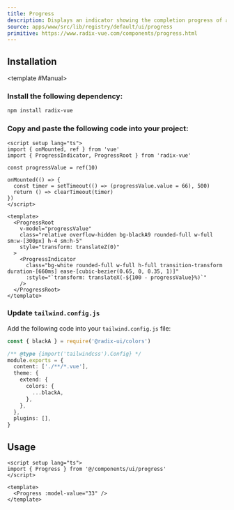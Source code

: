 ```yaml
---
title: Progress
description: Displays an indicator showing the completion progress of a task, typically displayed as a progress bar.
source: apps/www/src/lib/registry/default/ui/progress 
primitive: https://www.radix-vue.com/components/progress.html
---
```


<ComponentPreview name="ProgressDemo" /> 



## Installation

<TabPreview name="CLI">
<template #CLI>

```bash
npx shadcn-vue@latest add progress
```
</template>

<template #Manual>

<Steps>

### Install the following dependency:

```bash
npm install radix-vue
```

### Copy and paste the following code into your project:

```vue
<script setup lang="ts">
import { onMounted, ref } from 'vue'
import { ProgressIndicator, ProgressRoot } from 'radix-vue'

const progressValue = ref(10)

onMounted(() => {
  const timer = setTimeout(() => (progressValue.value = 66), 500)
  return () => clearTimeout(timer)
})
</script>

<template>
  <ProgressRoot
    v-model="progressValue"
    class="relative overflow-hidden bg-blackA9 rounded-full w-full sm:w-[300px] h-4 sm:h-5"
    style="transform: translateZ(0)"
  >
    <ProgressIndicator
      class="bg-white rounded-full w-full h-full transition-transform duration-[660ms] ease-[cubic-bezier(0.65, 0, 0.35, 1)]"
      :style="`transform: translateX(-${100 - progressValue}%)`"
    />
  </ProgressRoot>
</template>
```

### Update `tailwind.config.js`

Add the following code into your `tailwind.config.js` file:

```ts
const { blackA } = require('@radix-ui/colors')

/** @type {import('tailwindcss').Config} */
module.exports = {
  content: ['./**/*.vue'],
  theme: {
    extend: {
      colors: {
        ...blackA,
      },
    },
  },
  plugins: [],
}
```

</Steps>

</template>
</TabPreview>

## Usage

```vue
<script setup lang="ts">
import { Progress } from '@/components/ui/progress'
</script>

<template>
  <Progress :model-value="33" />
</template>
```